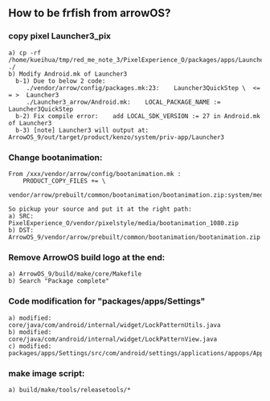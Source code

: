 ## How to be frfish from arrowOS?
### copy pixel Launcher3_pix

    a) cp -rf /home/kueihua/tmp/red_me_note_3/PixelExperience_O/packages/apps/Launcher3 ./
    b) Modify Android.mk of Launcher3
      b-1) Due to below 2 code:
         ./vendor/arrow/config/packages.mk:23:    Launcher3QuickStep \  <= = >  Launcher3
         ./Launcher3_arrow/Android.mk:    LOCAL_PACKAGE_NAME := Launcher3QuickStep
      b-2) Fix compile error:    add LOCAL_SDK_VERSION := 27 in Android.mk of Launcher3
      b-3) [note] Launcher3 will output at: ArrowOS_9/out/target/product/kenzo/system/priv-app/Launcher3

### Change bootanimation:
    From /xxx/vendor/arrow/config/bootanimation.mk :
        PRODUCT_COPY_FILES += \
            vendor/arrow/prebuilt/common/bootanimation/bootanimation.zip:system/media/bootanimation.zip
    
    So pickup your source and put it at the right path:
    a) SRC: PixelExperience_O/vendor/pixelstyle/media/bootanimation_1080.zip
    b) DST: ArrowOS_9/vendor/arrow/prebuilt/common/bootanimation/bootanimation.zip

### Remove ArrowOS build logo at the end: 
    a) ArrowOS_9/build/make/core/Makefile
    b) Search "Package complete" 
    
### Code modification for "packages/apps/Settings"
    a) modified: core/java/com/android/internal/widget/LockPatternUtils.java
    b) modified: core/java/com/android/internal/widget/LockPatternView.java
    c) modified: packages/apps/Settings/src/com/android/settings/applications/appops/AppOpsState.java

### make image script:
    a) build/make/tools/releasetools/*

